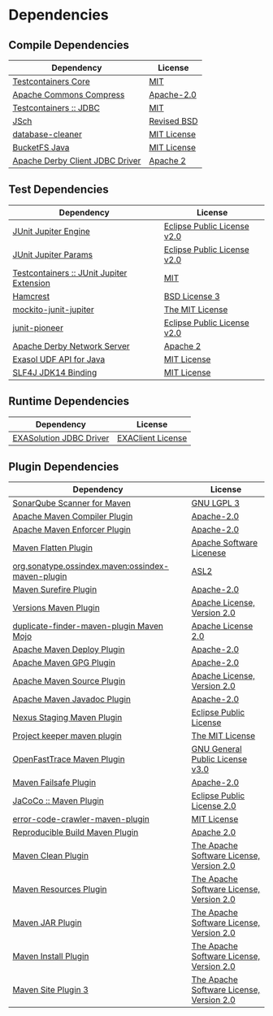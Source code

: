 <!-- @formatter:off -->
# Dependencies

## Compile Dependencies

| Dependency                            | License          |
| ------------------------------------- | ---------------- |
| [Testcontainers Core][0]              | [MIT][1]         |
| [Apache Commons Compress][2]          | [Apache-2.0][3]  |
| [Testcontainers :: JDBC][0]           | [MIT][1]         |
| [JSch][4]                             | [Revised BSD][5] |
| [database-cleaner][6]                 | [MIT License][7] |
| [BucketFS Java][8]                    | [MIT License][9] |
| [Apache Derby Client JDBC Driver][10] | [Apache 2][11]   |

## Test Dependencies

| Dependency                                     | License                           |
| ---------------------------------------------- | --------------------------------- |
| [JUnit Jupiter Engine][12]                     | [Eclipse Public License v2.0][13] |
| [JUnit Jupiter Params][12]                     | [Eclipse Public License v2.0][13] |
| [Testcontainers :: JUnit Jupiter Extension][0] | [MIT][1]                          |
| [Hamcrest][14]                                 | [BSD License 3][15]               |
| [mockito-junit-jupiter][16]                    | [The MIT License][17]             |
| [junit-pioneer][18]                            | [Eclipse Public License v2.0][13] |
| [Apache Derby Network Server][10]              | [Apache 2][11]                    |
| [Exasol UDF API for Java][19]                  | [MIT License][20]                 |
| [SLF4J JDK14 Binding][21]                      | [MIT License][22]                 |

## Runtime Dependencies

| Dependency                    | License                 |
| ----------------------------- | ----------------------- |
| [EXASolution JDBC Driver][23] | [EXAClient License][24] |

## Plugin Dependencies

| Dependency                                              | License                                        |
| ------------------------------------------------------- | ---------------------------------------------- |
| [SonarQube Scanner for Maven][25]                       | [GNU LGPL 3][26]                               |
| [Apache Maven Compiler Plugin][27]                      | [Apache-2.0][3]                                |
| [Apache Maven Enforcer Plugin][28]                      | [Apache-2.0][3]                                |
| [Maven Flatten Plugin][29]                              | [Apache Software Licenese][3]                  |
| [org.sonatype.ossindex.maven:ossindex-maven-plugin][30] | [ASL2][11]                                     |
| [Maven Surefire Plugin][31]                             | [Apache-2.0][3]                                |
| [Versions Maven Plugin][32]                             | [Apache License, Version 2.0][3]               |
| [duplicate-finder-maven-plugin Maven Mojo][33]          | [Apache License 2.0][34]                       |
| [Apache Maven Deploy Plugin][35]                        | [Apache-2.0][3]                                |
| [Apache Maven GPG Plugin][36]                           | [Apache-2.0][3]                                |
| [Apache Maven Source Plugin][37]                        | [Apache License, Version 2.0][3]               |
| [Apache Maven Javadoc Plugin][38]                       | [Apache-2.0][3]                                |
| [Nexus Staging Maven Plugin][39]                        | [Eclipse Public License][40]                   |
| [Project keeper maven plugin][41]                       | [The MIT License][42]                          |
| [OpenFastTrace Maven Plugin][43]                        | [GNU General Public License v3.0][44]          |
| [Maven Failsafe Plugin][45]                             | [Apache-2.0][3]                                |
| [JaCoCo :: Maven Plugin][46]                            | [Eclipse Public License 2.0][47]               |
| [error-code-crawler-maven-plugin][48]                   | [MIT License][49]                              |
| [Reproducible Build Maven Plugin][50]                   | [Apache 2.0][11]                               |
| [Maven Clean Plugin][51]                                | [The Apache Software License, Version 2.0][11] |
| [Maven Resources Plugin][52]                            | [The Apache Software License, Version 2.0][11] |
| [Maven JAR Plugin][53]                                  | [The Apache Software License, Version 2.0][11] |
| [Maven Install Plugin][54]                              | [The Apache Software License, Version 2.0][11] |
| [Maven Site Plugin 3][55]                               | [The Apache Software License, Version 2.0][11] |

[0]: https://java.testcontainers.org
[1]: http://opensource.org/licenses/MIT
[2]: https://commons.apache.org/proper/commons-compress/
[3]: https://www.apache.org/licenses/LICENSE-2.0.txt
[4]: http://www.jcraft.com/jsch/
[5]: http://www.jcraft.com/jsch/LICENSE.txt
[6]: https://github.com/exasol/database-cleaner/
[7]: https://github.com/exasol/database-cleaner/blob/main/LICENSE
[8]: https://github.com/exasol/bucketfs-java/
[9]: https://github.com/exasol/bucketfs-java/blob/main/LICENSE
[10]: http://db.apache.org/derby/
[11]: http://www.apache.org/licenses/LICENSE-2.0.txt
[12]: https://junit.org/junit5/
[13]: https://www.eclipse.org/legal/epl-v20.html
[14]: http://hamcrest.org/JavaHamcrest/
[15]: http://opensource.org/licenses/BSD-3-Clause
[16]: https://github.com/mockito/mockito
[17]: https://github.com/mockito/mockito/blob/main/LICENSE
[18]: https://junit-pioneer.org/
[19]: https://github.com/exasol/udf-api-java/
[20]: https://github.com/exasol/udf-api-java/blob/main/LICENSE
[21]: http://www.slf4j.org
[22]: http://www.opensource.org/licenses/mit-license.php
[23]: http://www.exasol.com
[24]: https://repo1.maven.org/maven2/com/exasol/exasol-jdbc/7.1.20/exasol-jdbc-7.1.20-license.txt
[25]: http://sonarsource.github.io/sonar-scanner-maven/
[26]: http://www.gnu.org/licenses/lgpl.txt
[27]: https://maven.apache.org/plugins/maven-compiler-plugin/
[28]: https://maven.apache.org/enforcer/maven-enforcer-plugin/
[29]: https://www.mojohaus.org/flatten-maven-plugin/
[30]: https://sonatype.github.io/ossindex-maven/maven-plugin/
[31]: https://maven.apache.org/surefire/maven-surefire-plugin/
[32]: https://www.mojohaus.org/versions/versions-maven-plugin/
[33]: https://basepom.github.io/duplicate-finder-maven-plugin
[34]: http://www.apache.org/licenses/LICENSE-2.0.html
[35]: https://maven.apache.org/plugins/maven-deploy-plugin/
[36]: https://maven.apache.org/plugins/maven-gpg-plugin/
[37]: https://maven.apache.org/plugins/maven-source-plugin/
[38]: https://maven.apache.org/plugins/maven-javadoc-plugin/
[39]: http://www.sonatype.com/public-parent/nexus-maven-plugins/nexus-staging/nexus-staging-maven-plugin/
[40]: http://www.eclipse.org/legal/epl-v10.html
[41]: https://github.com/exasol/project-keeper/
[42]: https://github.com/exasol/project-keeper/blob/main/LICENSE
[43]: https://github.com/itsallcode/openfasttrace-maven-plugin
[44]: https://www.gnu.org/licenses/gpl-3.0.html
[45]: https://maven.apache.org/surefire/maven-failsafe-plugin/
[46]: https://www.jacoco.org/jacoco/trunk/doc/maven.html
[47]: https://www.eclipse.org/legal/epl-2.0/
[48]: https://github.com/exasol/error-code-crawler-maven-plugin/
[49]: https://github.com/exasol/error-code-crawler-maven-plugin/blob/main/LICENSE
[50]: http://zlika.github.io/reproducible-build-maven-plugin
[51]: http://maven.apache.org/plugins/maven-clean-plugin/
[52]: http://maven.apache.org/plugins/maven-resources-plugin/
[53]: http://maven.apache.org/plugins/maven-jar-plugin/
[54]: http://maven.apache.org/plugins/maven-install-plugin/
[55]: http://maven.apache.org/plugins/maven-site-plugin/
